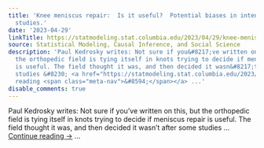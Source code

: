 ```yaml
---
title: 'Knee meniscus repair:  Is it useful?  Potential biases in intent-to-treat
  studies.'
date: '2023-04-29'
linkTitle: https://statmodeling.stat.columbia.edu/2023/04/29/knee-meniscus-repair-is-it-useful-potential-biases-in-intent-to-treat-studies/
source: Statistical Modeling, Causal Inference, and Social Science
description: 'Paul Kedrosky writes: Not sure if you&#8217;ve written on this, but
  the orthopedic field is tying itself in knots trying to decide if meniscus repair
  is useful. The field thought it was, and then decided it wasn&#8217;t after some
  studies &#8230; <a href="https://statmodeling.stat.columbia.edu/2023/04/29/knee-meniscus-repair-is-it-useful-potential-biases-in-intent-to-treat-studies/">Continue
  reading <span class="meta-nav">&#8594;</span></a> ...'
disable_comments: true
---
```

Paul Kedrosky writes: Not sure if you&#8217;ve written on this, but the orthopedic field is tying itself in knots trying to decide if meniscus repair is useful. The field thought it was, and then decided it wasn&#8217;t after some studies &#8230; <a href="https://statmodeling.stat.columbia.edu/2023/04/29/knee-meniscus-repair-is-it-useful-potential-biases-in-intent-to-treat-studies/">Continue reading <span class="meta-nav">&#8594;</span></a> ...